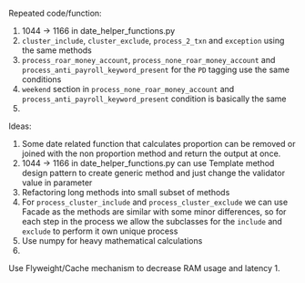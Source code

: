 Repeated code/function:

1. 1044 -> 1166 in date_helper_functions.py 
2. `cluster_include`, `cluster_exclude`, `process_2_txn` and `exception` using the same methods
3. `process_roar_money_account`, `process_none_roar_money_account` and `process_anti_payroll_keyword_present` for the `PD` tagging use the same conditions
4. `weekend` section in `process_none_roar_money_account` and `process_anti_payroll_keyword_present` condition is basically the same
5. 


Ideas:

1. Some date related function that calculates proportion can be removed or joined with the non proportion method and return the output at once.
2. 1044 -> 1166 in date_helper_functions.py can use Template method design pattern to create generic method and just change the validator value in parameter
3. Refactoring long methods into small subset of methods
4. For `process_cluster_include` and `process_cluster_exclude` we can use Facade as the methods are similar with some minor differences, so for each step in the process we allow the subclasses for the `include` and `exclude` to perform it own unique process
5. Use numpy for heavy mathematical calculations 
6. 

Use Flyweight/Cache mechanism to decrease RAM usage and latency
1.  

